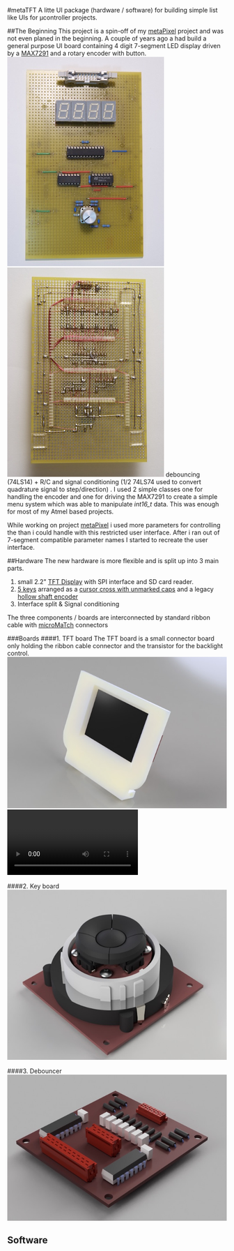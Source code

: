 #metaTFT
A litte UI package (hardware / software) for building simple list like UIs for µcontroller projects. 

##The Beginning
This project is a spin-off of my [metaPixel](http://github.com/Spirou42/metaPixel) project and was not even planed in the beginning. A couple of years ago a had build a general purpose UI board containing 4 digit 7-segment LED display driven by a [MAX7291](https://www.maximintegrated.com/en/products/power/display-power-control/MAX7219.html) and a rotary encoder with button. 
![OLD UI][olduif] ![OLD UI][olduib]
debouncing (74LS14) + R/C and signal conditioning (1/2 74LS74 used to convert quadrature signal to step/direction) .
I used 2 simple classes one for handling the encoder and one for driving the MAX7291 to create a simple menu system which was able to manipulate *int16_t* data. This was enough for most of my Atmel based projects. 

While working on project [metaPixel](http://github.com/Spirou42/metaPixel) i used more parameters for controlling the than i could handle with this restricted user interface. After i ran out of 7-segment compatible parameter names I started to recreate the user interface.

##Hardware
The new hardware is more flexible and is split up into 3 main parts.

1. small 2.2" [TFT Display](http://ledsee.com/index.php/en/lcd-display/2-2-inch-tft-spi-serial-240-x-320-detail) with SPI interface and SD card reader.
2. [5 keys](http://www.mec.dk/12-26847-Series-details.php?id=289) arranged as a [cursor cross with unmarked caps](http://www.mec.dk/files/MEC/brochures/MEC_ProductCatalogueno7_navimec.pdf) and a legacy [hollow shaft encoder](http://www.mouser.de/Search/ProductDetail.aspx?R=EC60A1520404virtualkey68800000virtualkey688-EC60A1520404)
3. Interface split & Signal conditioning 

The three components / boards are interconnected by standard ribbon cable with [microMaTch](http://www.te.com/deu-de/products/connectors/pcb-connectors/wire-to-board-connectors/ffc-fpc-ribbon-connectors/intersection/micro-match.html?n=125835&type=products&tab=pgp-product) connectors 

###Boards
####1. TFT board
The TFT board is a small connector board only holding the ribbon cable connector and the transistor for the backlight control.
![dispb]
![tftani]

####2. Key board
![encb]

####3. Debouncer
![debb]

## Software


[olduif]: Assets/oldUIfront.jpg "Old UI"
[olduib]: Assets/oldUIback.jpg "Old UI backside"
[encb]: Assets/EncoderBaseSmall.jpg "Encoder Board"
[dispb]: Assets/DisplayBoardSmall.jpg "Display Board"
[debb]: Assets/DebouncerSmall.jpg "Debouncer"
[tftani]: Assets/TFTBoard.mp4 "TFTBoard"